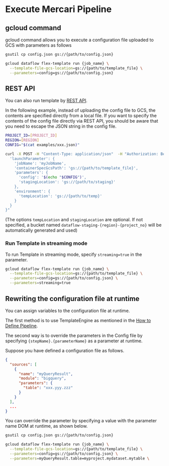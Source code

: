 # Execute Mercari Pipeline

## gcloud command

gcloud command allows you to execute a configuration file uploaded to GCS with parameters as follows

```sh
gsutil cp config.json gs://{path/to/config.json}

gcloud dataflow flex-template run {job_name} \
  --template-file-gcs-location=gs://{path/to/template_file} \
  --parameters=config=gs://{path/to/config.json}
```

## REST API

You can also run template by [REST API](https://cloud.google.com/dataflow/docs/reference/rest/v1b3/projects.locations.flexTemplates/launch).

In the following example, instead of uploading the config file to GCS, the contents are specified directly from a local file.
If you want to specify the contents of the config file directly via REST API, you should be aware that you need to escape the JSON string in the config file.

```sh
PROJECT_ID=[PROJECT_ID]
REGION=[REGION]
CONFIG="$(cat examples/xxx.json)"

curl -X POST -H "Content-Type: application/json"  -H "Authorization: Bearer $(gcloud auth print-access-token)" "https://dataflow.googleapis.com/v1b3/projects/${PROJECT_ID}/locations/${REGION}/flexTemplates:launch" -d "{
  'launchParameter': {
    'jobName': 'myJobName',
    'containerSpecGcsPath': 'gs://{path/to/template_file}',
    'parameters': {
      'config': '$(echo "$CONFIG")',
      'stagingLocation': 'gs://{path/to/staging}'
    },
    'environment': {
      'tempLocation': 'gs://{path/to/temp}'
    }
  }
}"
```

(The options `tempLocation` and `stagingLocation` are optional. If not specified, a bucket named `dataflow-staging-{region}-{project_no}` will be automatically generated and used)

### Run Template in streaming mode

To run Template in streaming mode, specify `streaming=true` in the parameter.

```sh
gcloud dataflow flex-template run {job_name} \
  --template-file-gcs-location=gs://{path/to/template_file} \
  --parameters=config=gs://{path/to/config.json} \
  --parameters=streaming=true
```

## Rewriting the configuration file at runtime

You can assign variables to the configuration file at runtime.

The first method is to use TemplateEngine as mentioned in the [How to Define Pipeline](../config/README.md).

The second way is to override the parameters in the Config file by specifying `{stepName}.{parameterName}` as a parameter at runtime.

Suppose you have defined a configuration file as follows.

```JSON
{
  "sources": [
    {
      "name": "myQueryResult",
      "module": "bigquery",
      "parameters": {
        "table": "xxx.yyy.zzz"
      }
    }
  ],
  ...
}
```

You can override the parameter by specifying a value with the parameter name DOM at runtime, as shown below.

```sh
gsutil cp config.json gs://{path/to/config.json}

gcloud dataflow flex-template run {job_name} \
  --template-file-gcs-location=gs://{path/to/template_file} \
  --parameters=config=gs://{path/to/config.json} \
  --parameters=myQueryResult.table=myproject.mydataset.mytable \
```